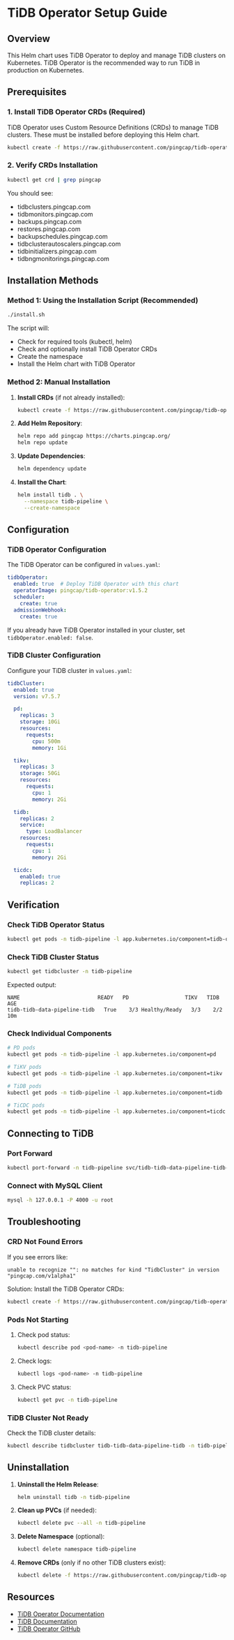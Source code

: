 # TiDB Operator Setup Guide

## Overview

This Helm chart uses TiDB Operator to deploy and manage TiDB clusters on Kubernetes. TiDB Operator is the recommended way to run TiDB in production on Kubernetes.

## Prerequisites

### 1. Install TiDB Operator CRDs (Required)

TiDB Operator uses Custom Resource Definitions (CRDs) to manage TiDB clusters. These must be installed before deploying this Helm chart.

```bash
kubectl create -f https://raw.githubusercontent.com/pingcap/tidb-operator/v1.5.2/manifests/crd.yaml
```

### 2. Verify CRDs Installation

```bash
kubectl get crd | grep pingcap
```

You should see:
- tidbclusters.pingcap.com
- tidbmonitors.pingcap.com
- backups.pingcap.com
- restores.pingcap.com
- backupschedules.pingcap.com
- tidbclusterautoscalers.pingcap.com
- tidbinitializers.pingcap.com
- tidbngmonitorings.pingcap.com

## Installation Methods

### Method 1: Using the Installation Script (Recommended)

```bash
./install.sh
```

The script will:
- Check for required tools (kubectl, helm)
- Check and optionally install TiDB Operator CRDs
- Create the namespace
- Install the Helm chart with TiDB Operator

### Method 2: Manual Installation

1. **Install CRDs** (if not already installed):
   ```bash
   kubectl create -f https://raw.githubusercontent.com/pingcap/tidb-operator/v1.5.2/manifests/crd.yaml
   ```

2. **Add Helm Repository**:
   ```bash
   helm repo add pingcap https://charts.pingcap.org/
   helm repo update
   ```

3. **Update Dependencies**:
   ```bash
   helm dependency update
   ```

4. **Install the Chart**:
   ```bash
   helm install tidb . \
     --namespace tidb-pipeline \
     --create-namespace
   ```

## Configuration

### TiDB Operator Configuration

The TiDB Operator can be configured in `values.yaml`:

```yaml
tidbOperator:
  enabled: true  # Deploy TiDB Operator with this chart
  operatorImage: pingcap/tidb-operator:v1.5.2
  scheduler:
    create: true
  admissionWebhook:
    create: true
```

If you already have TiDB Operator installed in your cluster, set `tidbOperator.enabled: false`.

### TiDB Cluster Configuration

Configure your TiDB cluster in `values.yaml`:

```yaml
tidbCluster:
  enabled: true
  version: v7.5.7

  pd:
    replicas: 3
    storage: 10Gi
    resources:
      requests:
        cpu: 500m
        memory: 1Gi

  tikv:
    replicas: 3
    storage: 50Gi
    resources:
      requests:
        cpu: 1
        memory: 2Gi

  tidb:
    replicas: 2
    service:
      type: LoadBalancer
    resources:
      requests:
        cpu: 1
        memory: 2Gi

  ticdc:
    enabled: true
    replicas: 2
```

## Verification

### Check TiDB Operator Status

```bash
kubectl get pods -n tidb-pipeline -l app.kubernetes.io/component=tidb-operator
```

### Check TiDB Cluster Status

```bash
kubectl get tidbcluster -n tidb-pipeline
```

Expected output:
```
NAME                         READY   PD                  TIKV   TIDB   AGE
tidb-tidb-data-pipeline-tidb   True    3/3 Healthy/Ready   3/3    2/2    10m
```

### Check Individual Components

```bash
# PD pods
kubectl get pods -n tidb-pipeline -l app.kubernetes.io/component=pd

# TiKV pods
kubectl get pods -n tidb-pipeline -l app.kubernetes.io/component=tikv

# TiDB pods
kubectl get pods -n tidb-pipeline -l app.kubernetes.io/component=tidb

# TiCDC pods
kubectl get pods -n tidb-pipeline -l app.kubernetes.io/component=ticdc
```

## Connecting to TiDB

### Port Forward

```bash
kubectl port-forward -n tidb-pipeline svc/tidb-tidb-data-pipeline-tidb-tidb 4000:4000
```

### Connect with MySQL Client

```bash
mysql -h 127.0.0.1 -P 4000 -u root
```

## Troubleshooting

### CRD Not Found Errors

If you see errors like:
```
unable to recognize "": no matches for kind "TidbCluster" in version "pingcap.com/v1alpha1"
```

Solution: Install the TiDB Operator CRDs:
```bash
kubectl create -f https://raw.githubusercontent.com/pingcap/tidb-operator/v1.5.2/manifests/crd.yaml
```

### Pods Not Starting

1. Check pod status:
   ```bash
   kubectl describe pod <pod-name> -n tidb-pipeline
   ```

2. Check logs:
   ```bash
   kubectl logs <pod-name> -n tidb-pipeline
   ```

3. Check PVC status:
   ```bash
   kubectl get pvc -n tidb-pipeline
   ```

### TiDB Cluster Not Ready

Check the TiDB cluster details:
```bash
kubectl describe tidbcluster tidb-tidb-data-pipeline-tidb -n tidb-pipeline
```

## Uninstallation

1. **Uninstall the Helm Release**:
   ```bash
   helm uninstall tidb -n tidb-pipeline
   ```

2. **Clean up PVCs** (if needed):
   ```bash
   kubectl delete pvc --all -n tidb-pipeline
   ```

3. **Delete Namespace** (optional):
   ```bash
   kubectl delete namespace tidb-pipeline
   ```

4. **Remove CRDs** (only if no other TiDB clusters exist):
   ```bash
   kubectl delete -f https://raw.githubusercontent.com/pingcap/tidb-operator/v1.5.2/manifests/crd.yaml
   ```

## Resources

- [TiDB Operator Documentation](https://docs.pingcap.com/tidb-in-kubernetes/stable)
- [TiDB Documentation](https://docs.pingcap.com/tidb/stable)
- [TiDB Operator GitHub](https://github.com/pingcap/tidb-operator)